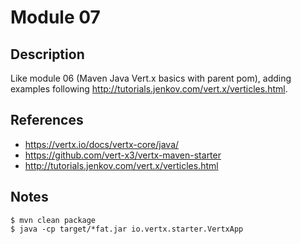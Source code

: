 # Module 07

## Description

Like module 06 (Maven Java Vert.x basics with parent pom), adding examples following http://tutorials.jenkov.com/vert.x/verticles.html.

## References

* https://vertx.io/docs/vertx-core/java/
* https://github.com/vert-x3/vertx-maven-starter
* http://tutorials.jenkov.com/vert.x/verticles.html

## Notes

```
$ mvn clean package
$ java -cp target/*fat.jar io.vertx.starter.VertxApp
```

